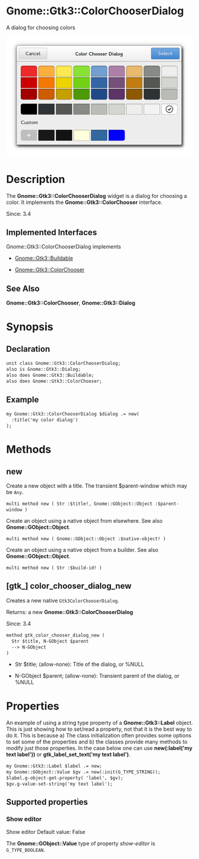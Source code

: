 Gnome::Gtk3::ColorChooserDialog
===============================

A dialog for choosing colors

![](images/colorchooser.png)

Description
===========

The **Gnome::Gtk3::ColorChooserDialog** widget is a dialog for choosing a color. It implements the **Gnome::Gtk3::ColorChooser** interface.

Since: 3.4

Implemented Interfaces
----------------------

Gnome::Gtk3::ColorChooserDialog implements

  * [Gnome::Gtk3::Buildable](Buildable.html)

  * [Gnome::Gtk3::ColorChooser](ColorChooser.html)

See Also
--------

**Gnome::Gtk3::ColorChooser**, **Gnome::Gtk3::Dialog**

Synopsis
========

Declaration
-----------

    unit class Gnome::Gtk3::ColorChooserDialog;
    also is Gnome::Gtk3::Dialog;
    also does Gnome::Gtk3::Buildable;
    also does Gnome::Gtk3::ColorChooser;

Example
-------

    my Gnome::Gtk3::ColorChooserDialog $dialog .= new(
      :title('my color dialog')
    );

Methods
=======

new
---

Create a new object with a title. The transient $parent-window which may be `Any`.

    multi method new ( Str :$title!, Gnome::GObject::Object :$parent-window )

Create an object using a native object from elsewhere. See also **Gnome::GObject::Object**.

    multi method new ( Gnome::GObject::Object :$native-object! )

Create an object using a native object from a builder. See also **Gnome::GObject::Object**.

    multi method new ( Str :$build-id! )

[gtk_] color_chooser_dialog_new
-------------------------------

Creates a new native `Gtk3ColorChooserDialog`.

Returns: a new **Gnome::Gtk3::ColorChooserDialog**

Since: 3.4

    method gtk_color_chooser_dialog_new (
      Str $title, N-GObject $parent
      --> N-GObject
    )

  * Str $title; (allow-none): Title of the dialog, or %NULL

  * N-GObject $parent; (allow-none): Transient parent of the dialog, or %NULL

Properties
==========

An example of using a string type property of a **Gnome::Gtk3::Label** object. This is just showing how to set/read a property, not that it is the best way to do it. This is because a) The class initialization often provides some options to set some of the properties and b) the classes provide many methods to modify just those properties. In the case below one can use **new(:label('my text label'))** or **gtk_label_set_text('my text label')**.

    my Gnome::Gtk3::Label $label .= new;
    my Gnome::GObject::Value $gv .= new(:init(G_TYPE_STRING));
    $label.g-object-get-property( 'label', $gv);
    $gv.g-value-set-string('my text label');

Supported properties
--------------------

### Show editor

Show editor Default value: False

The **Gnome::GObject::Value** type of property *show-editor* is `G_TYPE_BOOLEAN`.

